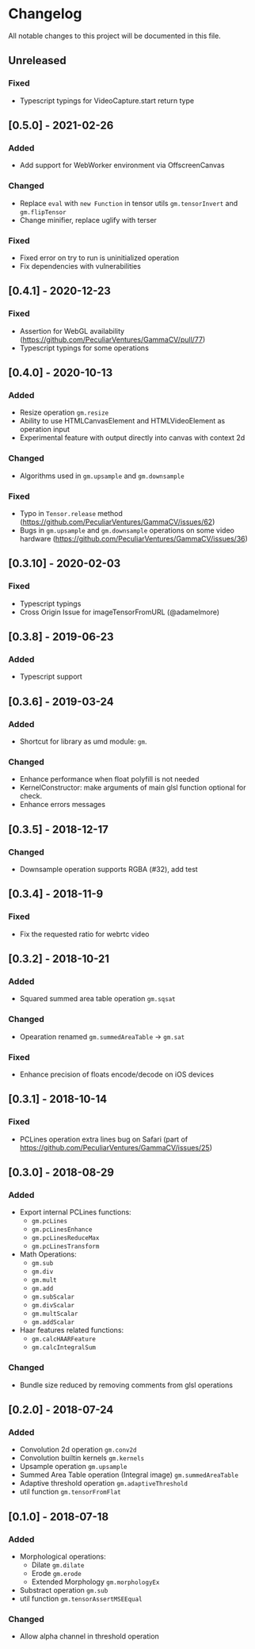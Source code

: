 # Changelog
All notable changes to this project will be documented in this file.

## Unreleased
### Fixed
- Typescript typings for VideoCapture.start return type

## [0.5.0] - 2021-02-26
### Added
- Add support for WebWorker environment via OffscreenCanvas
### Changed
- Replace `eval` with `new Function` in tensor utils `gm.tensorInvert` and `gm.flipTensor`
- Change minifier, replace uglify with terser
### Fixed
- Fixed error on try to run is uninitialized operation
- Fix dependencies with vulnerabilities

## [0.4.1] - 2020-12-23
### Fixed
- Assertion for WebGL availability (https://github.com/PeculiarVentures/GammaCV/pull/77)
- Typescript typings for some operations

## [0.4.0] - 2020-10-13
### Added
- Resize operation `gm.resize`
- Ability to use HTMLCanvasElement and HTMLVideoElement as operation input
- Experimental feature with output directly into canvas with context 2d
### Changed
- Algorithms used in `gm.upsample` and `gm.downsample`
### Fixed
- Typo in `Tensor.release` method (https://github.com/PeculiarVentures/GammaCV/issues/62)
- Bugs in `gm.upsample` and `gm.downsample` operations on some video hardware (https://github.com/PeculiarVentures/GammaCV/issues/36)

## [0.3.10] - 2020-02-03
### Fixed
- Typescript typings
- Cross Origin Issue for imageTensorFromURL (@adamelmore)

## [0.3.8] - 2019-06-23
### Added
- Typescript support

## [0.3.6] - 2019-03-24
### Added
- Shortcut for library as umd module: `gm`.
### Changed
- Enhance performance when float polyfill is not needed
- KernelConstructor: make arguments of main glsl function optional for check.
- Enhance errors messages

## [0.3.5] - 2018-12-17
### Changed
- Downsample operation supports RGBA (#32), add test

## [0.3.4] - 2018-11-9
### Fixed
- Fix the requested ratio for webrtc video

## [0.3.2] - 2018-10-21
### Added
- Squared summed area table operation `gm.sqsat`
### Changed
- Opearation renamed `gm.summedAreaTable` -> `gm.sat`
### Fixed
- Enhance precision of floats encode/decode on iOS devices


## [0.3.1] - 2018-10-14
### Fixed
- PCLines operation extra lines bug on Safari (part of https://github.com/PeculiarVentures/GammaCV/issues/25)

## [0.3.0] - 2018-08-29
### Added
- Export internal PCLines functions:
    - `gm.pcLines`
    - `gm.pcLinesEnhance`
    - `gm.pcLinesReduceMax`
    - `gm.pcLinesTransform`
- Math Operations:
    - `gm.sub`
    - `gm.div`
    - `gm.mult`
    - `gm.add`
    - `gm.subScalar`
    - `gm.divScalar`
    - `gm.multScalar`
    - `gm.addScalar`
- Haar features related functions:
    - `gm.calcHAARFeature`
    - `gm.calcIntegralSum`
### Changed
- Bundle size reduced by removing comments from glsl operations

## [0.2.0] - 2018-07-24
### Added
- Convolution 2d operation `gm.conv2d`
- Convolution builtin kernels `gm.kernels`
- Upsample operation `gm.upsample`
- Summed Area Table operation (Integral image) `gm.summedAreaTable`
- Adaptive threshold operation `gm.adaptiveThreshold`
- util function `gm.tensorFromFlat`

## [0.1.0] - 2018-07-18
### Added
- Morphological operations:
    - Dilate `gm.dilate`
    - Erode `gm.erode`
    - Extended Morphology `gm.morphologyEx`
- Substract operation `gm.sub`
- util function `gm.tensorAssertMSEEqual`
### Changed
- Allow alpha channel in threshold operation